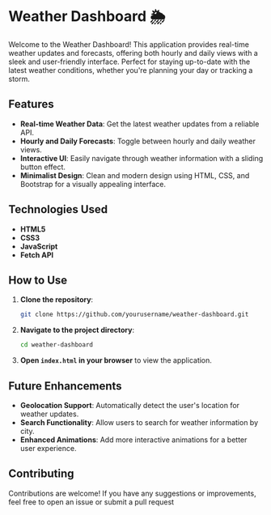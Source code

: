 

# Weather Dashboard 🌦️

Welcome to the Weather Dashboard! This application provides real-time weather updates and forecasts, offering both hourly and daily views with a sleek and user-friendly interface. Perfect for staying up-to-date with the latest weather conditions, whether you're planning your day or tracking a storm.

## Features

- **Real-time Weather Data**: Get the latest weather updates from a reliable API.
- **Hourly and Daily Forecasts**: Toggle between hourly and daily weather views.
- **Interactive UI**: Easily navigate through weather information with a sliding button effect.
- **Minimalist Design**: Clean and modern design using HTML, CSS, and Bootstrap for a visually appealing interface.

## Technologies Used

- **HTML5**
- **CSS3**
- **JavaScript**
- **Fetch API**

## How to Use

1. **Clone the repository**:
    ```bash
    git clone https://github.com/yourusername/weather-dashboard.git
    ```
2. **Navigate to the project directory**:
    ```bash
    cd weather-dashboard
    ```
3. **Open `index.html` in your browser** to view the application.

## Future Enhancements

- **Geolocation Support**: Automatically detect the user's location for weather updates.
- **Search Functionality**: Allow users to search for weather information by city.
- **Enhanced Animations**: Add more interactive animations for a better user experience.

## Contributing

Contributions are welcome! If you have any suggestions or improvements, feel free to open an issue or submit a pull request



